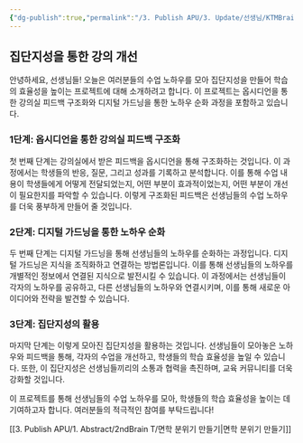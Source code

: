```yaml
---
{"dg-publish":true,"permalink":"/3. Publish APU/3. Update/선생님/KTMBrain/","tags":["gardenEntry"],"noteIcon":"","created":"","updated":""}
---
```


## 집단지성을 통한 강의 개선

안녕하세요, 선생님들! 오늘은 여러분들의 수업 노하우를 모아 집단지성을 만들어 학습의 효율성을 높이는 프로젝트에 대해 소개하려고 합니다. 이 프로젝트는 옵시디언을 통한 강의실 피드백 구조화와 디지털 가드닝을 통한 노하우 순화 과정을 포함하고 있습니다.

### 1단계: 옵시디언을 통한 강의실 피드백 구조화

첫 번째 단계는 강의실에서 받은 피드백을 옵시디언을 통해 구조화하는 것입니다. 이 과정에서는 학생들의 반응, 질문, 그리고 성과를 기록하고 분석합니다. 이를 통해 수업 내용이 학생들에게 어떻게 전달되었는지, 어떤 부분이 효과적이었는지, 어떤 부분이 개선이 필요한지를 파악할 수 있습니다. 이렇게 구조화된 피드백은 선생님들의 수업 노하우를 더욱 풍부하게 만들어 줄 것입니다.

### 2단계: 디지털 가드닝을 통한 노하우 순화

두 번째 단계는 디지털 가드닝을 통해 선생님들의 노하우를 순화하는 과정입니다. 디지털 가드닝은 지식을 조직화하고 연결하는 방법론입니다. 이를 통해 선생님들의 노하우를 개별적인 정보에서 연결된 지식으로 발전시킬 수 있습니다. 이 과정에서는 선생님들이 각자의 노하우를 공유하고, 다른 선생님들의 노하우와 연결시키며, 이를 통해 새로운 아이디어와 전략을 발견할 수 있습니다.

### 3단계: 집단지성의 활용

마지막 단계는 이렇게 모아진 집단지성을 활용하는 것입니다. 선생님들이 모아놓은 노하우와 피드백을 통해, 각자의 수업을 개선하고, 학생들의 학습 효율성을 높일 수 있습니다. 또한, 이 집단지성은 선생님들끼리의 소통과 협력을 촉진하며, 교육 커뮤니티를 더욱 강화할 것입니다.

이 프로젝트를 통해 선생님들의 수업 노하우를 모아, 학생들의 학습 효율성을 높이는 데 기여하고자 합니다. 여러분들의 적극적인 참여를 부탁드립니다!

[[3. Publish APU/1. Abstract/2ndBrain T/면학 분위기 만들기\|면학 분위기 만들기]]